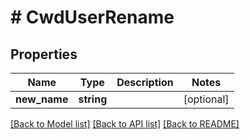 # # CwdUserRename

## Properties

Name | Type | Description | Notes
------------ | ------------- | ------------- | -------------
**new_name** | **string** |  | [optional] 

[[Back to Model list]](../../README.md#documentation-for-models) [[Back to API list]](../../README.md#documentation-for-api-endpoints) [[Back to README]](../../README.md)


